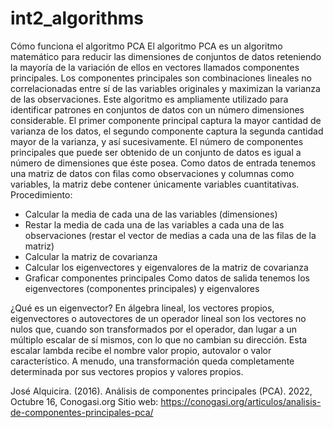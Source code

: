 # int2_algorithms
Cómo funciona el algoritmo PCA
El algoritmo PCA es un algoritmo matemático para reducir las dimensiones de conjuntos de datos reteniendo la mayoría de la variación de ellos en vectores llamados componentes principales. Los componentes principales son combinaciones lineales no correlacionadas entre sí de las variables originales y maximizan la varianza de las observaciones. 
Este algoritmo es ampliamente utilizado para identificar patrones en conjuntos de datos con un número dimensiones considerable. 
El primer componente principal captura la mayor cantidad de varianza de los datos, el segundo componente captura la segunda cantidad mayor de la varianza, y así sucesivamente. El número de componentes principales que puede ser obtenido de un conjunto de datos es igual a número de dimensiones que éste posea.
Como datos de entrada tenemos una matriz de datos con filas como observaciones y columnas como variables, la matriz debe contener únicamente variables cuantitativas.
Procedimiento:
-	Calcular la media de cada una de las variables (dimensiones) 
-	Restar la media de cada una de las variables a cada una de las observaciones (restar el vector de medias a cada una de las filas de la matriz) 
-	Calcular la matriz de covarianza 
-	Calcular los eigenvectores y eigenvalores de la matriz de covarianza 
-	Graficar componentes principales
Como datos de salida tenemos los eigenvectores (componentes principales) y eigenvalores

¿Qué es un eigenvector?
En álgebra lineal, los vectores propios, eigenvectores o autovectores de un operador lineal son los vectores no nulos que, cuando son transformados por el operador, dan lugar a un múltiplo escalar de sí mismos, con lo que no cambian su dirección. Esta escalar lambda recibe el nombre valor propio, autovalor o valor característico. A menudo, una transformación queda completamente determinada por sus vectores propios y valores propios.

José Alquicira. (2016). Análisis de componentes principales (PCA). 2022, Octubre 16, Conogasi.org Sitio web: https://conogasi.org/articulos/analisis-de-componentes-principales-pca/

